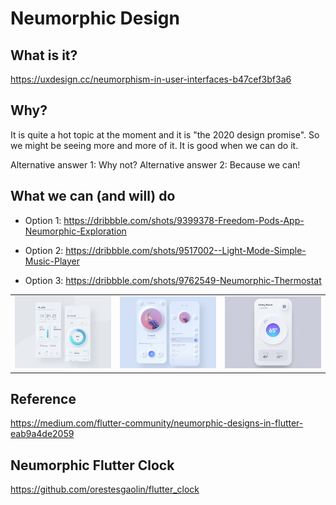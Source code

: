 # Neumorphic Design

## What is it?
https://uxdesign.cc/neumorphism-in-user-interfaces-b47cef3bf3a6

## Why?
It is quite a hot topic at the moment and it is "the 2020 design promise". So we might be seeing more and more of it. It is good when we can do it.

Alternative answer 1: Why not?
Alternative answer 2: Because we can!

## What we can (and will) do
* Option 1: https://dribbble.com/shots/9399378-Freedom-Pods-App-Neumorphic-Exploration

* Option 2: https://dribbble.com/shots/9517002--Light-Mode-Simple-Music-Player

* Option 3: https://dribbble.com/shots/9762549-Neumorphic-Thermostat

<table style={border:"none"}><tr><td><img src="option1.png" alt="First Option"/></td><td><img src="option2.png" alt="Second Option"/></td><td><img src="option3.gif" alt="Third Option"/></td></tr></table>


## Reference
https://medium.com/flutter-community/neumorphic-designs-in-flutter-eab9a4de2059

## Neumorphic Flutter Clock 
https://github.com/orestesgaolin/flutter_clock
